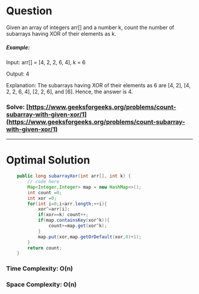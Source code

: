 # Question

Given an array of integers arr[] and a number k, count the number of subarrays having XOR of their elements as k.

 
 

##### Example:

Input: arr[] = [4, 2, 2, 6, 4], k = 6

Output: 4

Explanation: The subarrays having XOR of their elements as 6 are [4, 2], [4, 2, 2, 6, 4], [2, 2, 6], and [6]. Hence, the answer is 4.

### Solve: [https://www.geeksforgeeks.org/problems/count-subarray-with-given-xor/1](https://www.geeksforgeeks.org/problems/count-subarray-with-given-xor/1)

***

# Optimal Solution


``` java
    public long subarrayXor(int arr[], int k) {
        // code here
        Map<Integer,Integer> map = new HashMap<>();
        int count =0;
        int xor =0;
        for(int i=0;i<arr.length;++i){
            xor^=arr[i];
            if(xor==k) count++;
            if(map.containsKey(xor^k)){
                count+=map.get(xor^k);
            }
            map.put(xor,map.getOrDefault(xor,0)+1);
        }
        return count;
    }
```

### Time Complexity: O(n)
### Space Complexity: O(n)